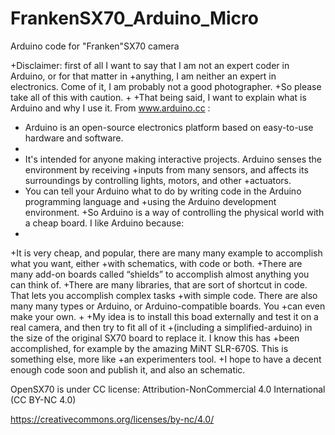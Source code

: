 # FrankenSX70_Arduino_Micro
Arduino code for "Franken"SX70 camera

+Disclaimer: first of all I want to say that I am not an expert coder in Arduino, or for that matter in
+anything, I am neither an expert in electronics. Come of it, I am probably not a good photographer.
+So please take all of this with caution.
+
+That being said, I want to explain what is Arduino and why I use it. From www.arduino.cc :
+	Arduino is an open-source electronics platform based on easy-to-use hardware and software.
+
+	It's intended for anyone making interactive projects. Arduino senses the environment by receiving
+inputs from many sensors, and affects its surroundings by controlling lights, motors, and other
+actuators.
+	You can tell your Arduino what to do by writing code in the Arduino programming language and
+using the Arduino development environment.
+So Arduino is a way of controlling the physical world with a cheap board. I like Arduino because:
+
+It is very cheap, and popular, there are many many example to accomplish what you want, either
+with schematics, with code or both.
+There are many add-on boards called “shields” to accomplish almost anything you can think of.
+There are many libraries, that are sort of shortcut in code. That lets you accomplish complex tasks
+with simple code. There are also many many types or Arduino, or Arduino-compatible boards. You
+can even make your own.
+
+My idea is to install this boad externally and test it on a real camera, and then try to fit all of it
+(including a simplified-arduino) in the size of the original SX70 board to replace it. I know this has
+been accomplished, for example by the amazing MiNT SLR-670S. This is something else, more like
+an experimenters tool.
+I hope to have a decent enough code soon and publish it, and also an schematic.

OpenSX70 is under CC license: Attribution-NonCommercial 4.0 International (CC BY-NC 4.0)

https://creativecommons.org/licenses/by-nc/4.0/
